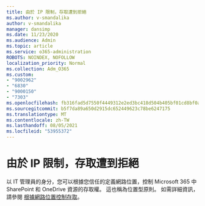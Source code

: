 ```yaml
---
title: 由於 IP 限制，存取遭到拒絕
ms.author: v-smandalika
author: v-smandalika
manager: dansimp
ms.date: 11/23/2020
ms.audience: Admin
ms.topic: article
ms.service: o365-administration
ROBOTS: NOINDEX, NOFOLLOW
localization_priority: Normal
ms.collection: Adm_O365
ms.custom:
- "9002962"
- "6830"
- "9000150"
- "7303"
ms.openlocfilehash: fb316fad5d7550f4449312e2ed3bc418d504b405bf01cd8bf0a180bac10379d2
ms.sourcegitcommit: b5f7da89a650d2915dc652449623c78be6247175
ms.translationtype: MT
ms.contentlocale: zh-TW
ms.lasthandoff: 08/05/2021
ms.locfileid: "53955372"
---
```

# <a name="access-denied-due-to-ip-restriction"></a>由於 IP 限制，存取遭到拒絕

以 IT 管理員的身分，您可以根據您信任的定義網路位置，控制 Microsoft 365 中 SharePoint 和 OneDrive 資源的存取權。 這也稱為位置型原則。 如需詳細資訊，請參閱 [根據網路位置控制存取](https://docs.microsoft.com/sharepoint/control-access-based-on-network-location)。


